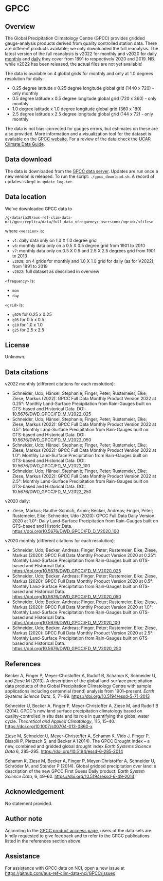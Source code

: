 # GPCC

## Overview

The Global Precipitation Climatology Centre (GPCC) provides gridded gauge-analysis products derived from quality controlled station data.
There are different products available; we only downloaded the full reanalysis.
The latest version of the full reanalysis is v2022 for monthly and v2020 for daily
[monthly](https://opendata.dwd.de/climate_environment/GPCC/html/fulldata-monthly_v2022_doi_download.html) and
[daily](https://opendata.dwd.de/climate_environment/GPCC/html/fulldata-daily_v2020_doi_download.html)
they cover from 1891 to respectively 2020 and 2019.
NB. while v2022 has been released, the actual files are not yet available!

The data is available on 4 global grids for monthly and only at 1.0 degrees resolution for daily:
- 0.25 degree latitude x 0.25 degree longitude global grid (1440 x 720) - only monthly
- 0.5 degree latitude x 0.5 degree longitude global grid (720 x 360) - only monthly
- 1.0 degree latitude x 1.0 degree longitude global grid (360 x 180)
- 2.5 degree latitude x 2.5 degree longitude global grid (144 x 72) - only monthly

The data is not bias-corrected for gauges errors,
but estimates on these are also provided.
More information and a visualization tool for the dataset is available on the
[GPCC website](https://www.dwd.de/EN/ourservices/gpcc/gpcc.html).
For a review of the data check the
[UCAR Climate Data Guide](https://climatedataguide.ucar.edu/climate-data/gpcc-global-precipitation-climatology-centre).

## Data download

The data is downloaded from the [GPCC data server](https://opendata.dwd.de/climate_environment/GPCC/).
Updates are run once a new version is released. 
To run the script: `./gpcc_download.sh`. 
A record of updates is kept in `update_log.txt`.

## Data location

We've downloaded GPCC data to

```
/g/data/ia39/aus-ref-clim-data-nci/gpcc/replica/data/full_data_<frequency>_<version>/<grid>/<files>
```
where `<version>` is:
- `v1`: daily data only on 1.0 X 1.0 degree grid
- `v6`: monthly data only on a 0.5 X 0.5 degree grid from 1901 to 2010
- `v7`: monthly data only on 0.5 X 0.5 and 2.5 X 2.5 degrees grid from 1901 to 2013
- `v2020`: on 4 grids for monthly and 1.0 X 1.0 grid for daily (as for V2022), from 1891 to 2019
- `v2022`: full dataset as described in overview 

`<frequency>` is:
- `mon`
- `day`

`<grid>` is:
- `g025` for 0.25 x 0.25
- `g05` for 0.5 x 0.5
- `g10` for 1.0 x 1.0
- `g25` for 2.5 x 2.5

## License

Unknown.

## Data citations

v2022 monthly (different citations for each resolution):
- Schneider, Udo; Hänsel, Stephanie; Finger, Peter; Rustemeier, Elke; Ziese, Markus (2022): GPCC Full Data Monthly Product Version 2022 at 0.25°: Monthly Land-Surface Precipitation from Rain-Gauges built on GTS-based and Historical Data. DOI: 10.5676/DWD_GPCC/FD_M_V2022_025
- Schneider, Udo; Hänsel, Stephanie; Finger, Peter; Rustemeier, Elke; Ziese, Markus (2022): GPCC Full Data Monthly Product Version 2022 at 0.5°: Monthly Land-Surface Precipitation from Rain-Gauges built on GTS-based and Historical Data. DOI: 10.5676/DWD_GPCC/FD_M_V2022_050
- Schneider, Udo; Hänsel, Stephanie; Finger, Peter; Rustemeier, Elke; Ziese, Markus (2022): GPCC Full Data Monthly Product Version 2022 at 1.0°: Monthly Land-Surface Precipitation from Rain-Gauges built on GTS-based and Historical Data. DOI: 10.5676/DWD_GPCC/FD_M_V2022_100
- Schneider, Udo; Hänsel, Stephanie; Finger, Peter; Rustemeier, Elke; Ziese, Markus (2022): GPCC Full Data Monthly Product Version 2022 at 2.5°: Monthly Land-Surface Precipitation from Rain-Gauges built on GTS-based and Historical Data. DOI: 10.5676/DWD_GPCC/FD_M_V2022_250

v2020 daily:
- Ziese, Markus; Rauthe-Schöch, Armin; Becker, Andreas; Finger, Peter; Rustemeier, Elke; Schneider, Udo (2020):
  GPCC Full Data Daily Version 2020 at 1.0°: Daily Land-Surface Precipitation from Rain-Gauges built on GTS-based and Historic Data.
  https://doi.org/10.5676/DWD_GPCC/FD_D_V2020_100

v2020 monthly (different citations for each resolution):
- Schneider, Udo; Becker, Andreas; Finger, Peter; Rustemeier, Elke; Ziese, Markus (2020):
  GPCC Full Data Monthly Product Version 2020 at 0.25°:
  Monthly Land-Surface Precipitation from Rain-Gauges built on GTS-based and Historical Data.
  https://doi.org/10.5676/DWD_GPCC/FD_M_V2020_025
- Schneider, Udo; Becker, Andreas; Finger, Peter; Rustemeier, Elke; Ziese, Markus (2020):
  GPCC Full Data Monthly Product Version 2020 at 0.5°:
  Monthly Land-Surface Precipitation from Rain-Gauges built on GTS-based and Historical Data.
  https://doi.org/10.5676/DWD_GPCC/FD_M_V2020_050
- Schneider, Udo; Becker, Andreas; Finger, Peter; Rustemeier, Elke; Ziese, Markus (2020):
  GPCC Full Data Monthly Product Version 2020 at 1.0°:
  Monthly Land-Surface Precipitation from Rain-Gauges built on GTS-based and Historical Data.
  https://doi.org/10.5676/DWD_GPCC/FD_M_V2020_100
- Schneider, Udo; Becker, Andreas; Finger, Peter; Rustemeier, Elke; Ziese, Markus (2020):
  GPCC Full Data Monthly Product Version 2020 at 2.5°:
  Monthly Land-Surface Precipitation from Rain-Gauges built on GTS-based and Historical Data.
  https://doi.org/10.5676/DWD_GPCC/FD_M_V2020_250
  
## References

Becker A, Finger P, Meyer-Christoffer A, Rudolf B, Schamm K, Schneider U, and Ziese M (2013).
A description of the global land-surface precipitation data products of the Global Precipitation Climatology Centre
with sample applications including centennial (trend) analysis from 1901–present.
*Earth Systems Science Data*, 5, 71–99.
https://doi.org/10.5194/essd-5-71-2013
 
Schneider U, Becker A, Finger P, Meyer-Christoffer A, Ziese M, and Rudolf B (2014).
GPCC's new land surface precipitation climatology based on quality-controlled in situ data
and its role in quantifying the global water cycle.
*Theoretical and Applied Climatology*, 115, 15–40.
https://doi.org/10.1007/s00704-013-0860-x

Ziese M, Schneider U, Meyer-Christoffer A, Schamm K, Vido J, Finger P, Bissolli P, Pietzsch S, and Becker A (2014).
The GPCC Drought Index – a new, combined and gridded global drought index
*Earth Systems Science Data* 6, 285–295.
https://doi.org/10.5194/essd-6-285-2014 

Schamm K, Ziese M, Becker A, Finger P, Meyer-Christoffer A, Schneider U, Schröder M, and Stender P (2014).
Global gridded precipitation over land: a description of the new GPCC First Guess Daily product.
*Earth System Science Data*, 6, 49–60.
https://doi.org/10.5194/essd-6-49-2014

## Acknowledgement

No statement provided.

## Author note

According to the [GPCC product acccess page](https://www.dwd.de/EN/ourservices/gpcc/editorial/userterms_gpcc.html?nn=495490&lsbId=353848),
users of the data sets are kindly requested to give feedback and to refer to the GPCC publications
listed in the references section above.

## Assistance

For assistance with GPCC data on NCI, open a new issue at https://github.com/aus-ref-clim-data-nci/GPCC/issues
